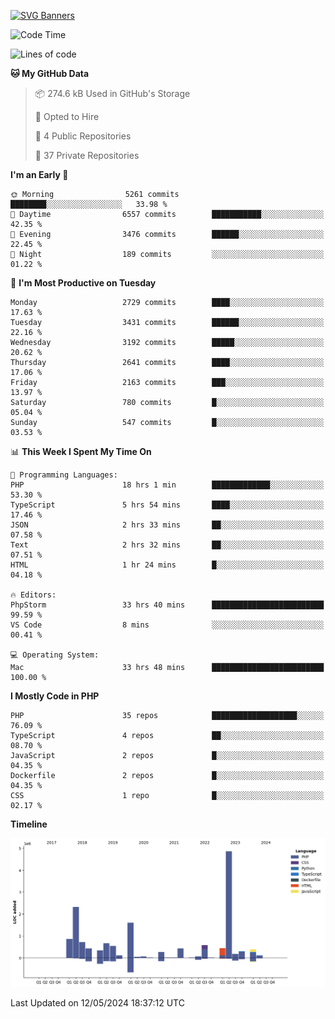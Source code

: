 [![SVG Banners](https://svg-banners.vercel.app/api?type=glitch&text1=Gere_Lajos%F0%9F%92%BB&width=800&height=400)](https://github.com/Akshay090/svg-banners)

<!--START_SECTION:waka-->
![Code Time](http://img.shields.io/badge/Code%20Time-1%2C624%20hrs%2041%20mins-blue)

![Lines of code](https://img.shields.io/badge/From%20Hello%20World%20I%27ve%20Written-15.2%20million%20lines%20of%20code-blue)

**🐱 My GitHub Data** 

> 📦 274.6 kB Used in GitHub's Storage 
 > 
> 💼 Opted to Hire
 > 
> 📜 4 Public Repositories 
 > 
> 🔑 37 Private Repositories 
 > 
**I'm an Early 🐤** 

```text
🌞 Morning                5261 commits        ████████░░░░░░░░░░░░░░░░░   33.98 % 
🌆 Daytime                6557 commits        ███████████░░░░░░░░░░░░░░   42.35 % 
🌃 Evening                3476 commits        ██████░░░░░░░░░░░░░░░░░░░   22.45 % 
🌙 Night                  189 commits         ░░░░░░░░░░░░░░░░░░░░░░░░░   01.22 % 
```
📅 **I'm Most Productive on Tuesday** 

```text
Monday                   2729 commits        ████░░░░░░░░░░░░░░░░░░░░░   17.63 % 
Tuesday                  3431 commits        ██████░░░░░░░░░░░░░░░░░░░   22.16 % 
Wednesday                3192 commits        █████░░░░░░░░░░░░░░░░░░░░   20.62 % 
Thursday                 2641 commits        ████░░░░░░░░░░░░░░░░░░░░░   17.06 % 
Friday                   2163 commits        ███░░░░░░░░░░░░░░░░░░░░░░   13.97 % 
Saturday                 780 commits         █░░░░░░░░░░░░░░░░░░░░░░░░   05.04 % 
Sunday                   547 commits         █░░░░░░░░░░░░░░░░░░░░░░░░   03.53 % 
```


📊 **This Week I Spent My Time On** 

```text
💬 Programming Languages: 
PHP                      18 hrs 1 min        █████████████░░░░░░░░░░░░   53.30 % 
TypeScript               5 hrs 54 mins       ████░░░░░░░░░░░░░░░░░░░░░   17.46 % 
JSON                     2 hrs 33 mins       ██░░░░░░░░░░░░░░░░░░░░░░░   07.58 % 
Text                     2 hrs 32 mins       ██░░░░░░░░░░░░░░░░░░░░░░░   07.51 % 
HTML                     1 hr 24 mins        █░░░░░░░░░░░░░░░░░░░░░░░░   04.18 % 

🔥 Editors: 
PhpStorm                 33 hrs 40 mins      █████████████████████████   99.59 % 
VS Code                  8 mins              ░░░░░░░░░░░░░░░░░░░░░░░░░   00.41 % 

💻 Operating System: 
Mac                      33 hrs 48 mins      █████████████████████████   100.00 % 
```

**I Mostly Code in PHP** 

```text
PHP                      35 repos            ███████████████████░░░░░░   76.09 % 
TypeScript               4 repos             ██░░░░░░░░░░░░░░░░░░░░░░░   08.70 % 
JavaScript               2 repos             █░░░░░░░░░░░░░░░░░░░░░░░░   04.35 % 
Dockerfile               2 repos             █░░░░░░░░░░░░░░░░░░░░░░░░   04.35 % 
CSS                      1 repo              █░░░░░░░░░░░░░░░░░░░░░░░░   02.17 % 
```



**Timeline**

![Lines of Code chart](https://raw.githubusercontent.com/gere-lajos/gere-lajos/main/assets/bar_graph.png)


 Last Updated on 12/05/2024 18:37:12 UTC
<!--END_SECTION:waka-->
